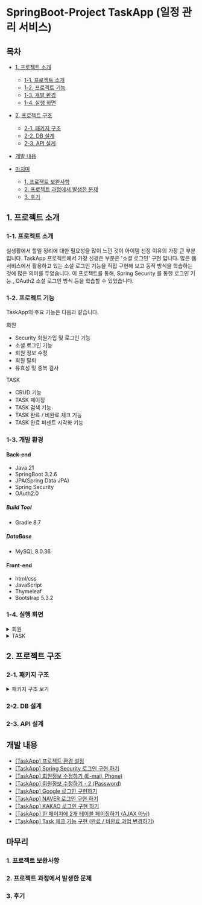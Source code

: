 # SpringBoot-Project TaskApp (일정 관리 서비스)


## 목차
 - [1. 프로젝트 소개](#1-프로젝트-소개)
   - [1-1. 프로젝트 소개](#1-1-프로젝트-소개)
   - [1-2. 프로젝트 기능](#1-2-프로젝트-기능)
   - [1-3. 개발 환경](#1-3-개발-환경)
   - [1-4. 실행 화면](#1-4-실행-환경)
  
 - [2. 프로젝트 구조](#2-프로젝트-구조)
   - [2-1. 패키지 구조](#2-1-패키지-구조)
   - [2-2. DB 설계](#2-2-DB-설계)
   - [2-3. API 설계](#2-3-API-설계)
  
 - [개발 내용](#개발-내용)

 - [마치며](#마치며)
   - [1. 프로젝트 보완사항](#1-프로젝트-보완사항)
   - [2. 프로젝트 과정에서 발생한 문제](#2-프로젝트-과정에서-발생한-문제)
   - [3. 후기](#3-후기)
  
     


## 1. 프로젝트 소개

### 1-1. 프로젝트 소개

실생활에서 할일 정리에 대한 필요성을 많이 느낀 것이 아이템 선정 이유의 가장 큰 부분입니다.
TaskApp 프로젝트에서 가장 신경쓴 부분은 '소셜 로그인' 구현 입니다.
많은 웹 서비스에서 활용하고 있는 소셜 로그인 기능을 직접 구현해 보고 동작 방식을 학습하는 것에 많은 의미를 두었습니다.
이 프로젝트를 통해, Spring Security 를 통한 로그인 기능 , OAuth2 소셜 로그인 방식 등을 학습할 수 있었습니다.


### 1-2. 프로젝트 기능

TaskApp의 주요 기능은 다음과 같습니다.

회원
- Security 회원가입 및 로그인 기능
- 소셜 로그인 기능
- 회원 정보 수정
- 회원 탈퇴
- 유효성 및 중복 검사

TASK
- CRUD 기능
- TASK 페이징
- TASK 검색 기능
- TASK 완료 / 비완료 체크 기능
- TASK 완료 퍼센트 시각화 기능


### 1-3. 개발 환경

#### Back-end
 - Java 21
 - SpringBoot 3.2.6
 - JPA(Spring Data JPA)
 - Spring Security
 - OAuth2.0

##### Build Tool
 - Gradle 8.7

##### DataBase
 - MySQL 8.0.36

#### Front-end
 - html/css
 - JavaScript
 - Thymeleaf
 - Bootstrap 5.3.2


### 1-4. 실행 화면
 
  <details>
    <summary>회원</summary>
  
   **1. 회원가입 화면** 
   ![image](https://github.com/yashin20/TaskApp/assets/92693776/671ba3b5-c449-4942-8a85-6d80d9c7ed6c)  

   ![image](https://github.com/yashin20/TaskApp/assets/92693776/e7a42011-46d6-44eb-90d6-0f4e0f29750d)  
   ※ 회원가입 폼의 유효성 검사 에러 메시지를 확인 할 수 있다.  
 

   **2. 로그인 화면**
   ![image](https://github.com/yashin20/TaskApp/assets/92693776/032b0208-f1f8-46fd-926e-dba07d0cb31a)  


   **3. 회원정보 화면**  
   ![image](https://github.com/yashin20/TaskApp/assets/92693776/3bd743d9-d183-4eaf-a8bd-0d96426f909d)
   우측 상단, 현재 로그인된 회원명을 클릭하여 회원 정보 페이지로 이동  

   ![image](https://github.com/yashin20/TaskApp/assets/92693776/4d8f0f3b-d797-4cdf-933f-4e32aa2dbafa)  
   현재 회원의 "회원 정보" , "완료 과업", "비완료 과업" 을 확인 할 수 있다.


   **4. 회원정보 수정 화면 (Email, Phone)**  
   ![image](https://github.com/yashin20/TaskApp/assets/92693776/455b3d36-6b2e-4398-9f9f-f6e6c97b0d41)  
   "회원 정보 수정" 버튼을 클릭하여, 회원 정보 수정 페이지로 이동한다.

   ![image](https://github.com/yashin20/TaskApp/assets/92693776/b7871b20-6c0a-4977-9fc4-9f0cd4e0a45f)  
   Email, Phone 을 수정하고 'SAVE' 버튼을 누른다.  

   ![image](https://github.com/yashin20/TaskApp/assets/92693776/750572e5-813f-4881-885f-962a15108479)  
   수정된 회원 정보(Email, Phone) 을 확인 할 수 있다.  


   **5. 회원정보 수정 화면 (Password)**  
   ![image](https://github.com/yashin20/TaskApp/assets/92693776/31f39f48-5523-4d29-985a-9e2598b8cf42)  


   **6. 회원 탈퇴 화면**  
   ![image](https://github.com/yashin20/TaskApp/assets/92693776/9c7e74d4-2043-4eef-a235-24af96afc183)  

    
  </details>


  <details>
    <summary>TASK</summary>

   **1. Task 목록**  
   ![image](https://github.com/yashin20/TaskApp/assets/92693776/2e39df83-6bb5-4f36-838b-d9a5e4531c8d)  
   화면 왼편에 페이징된 Task 테이블을 확인할 수 있다.  


   **2. Task 상세정보**  
   ![image](https://github.com/yashin20/TaskApp/assets/92693776/38918305-a9dc-43af-998a-d43d9d12a503)  


   **3. Task 생성**  
   ![image](https://github.com/yashin20/TaskApp/assets/92693776/94d580db-4ee2-466c-841b-3bfdecdeae2e)  
   화면 오른편에 Task 작성 폼을 확인할 수 있다.  


   **4. Task 수정**  
   ![image](https://github.com/yashin20/TaskApp/assets/92693776/19a733e3-c902-49e8-b6bb-ca47d3c72f7a)  
   파란색 "Task 수정" 버튼을 클릭하여, Task 수정 페이지로 이동한다.  

   ![image](https://github.com/yashin20/TaskApp/assets/92693776/212d2dac-56ae-4283-8b33-c4dc7098ef58)  
   Task Title, Task Content 를 수정하고 "SAVE TASK" 를 클릭하여, Task 수정을 완료한다.  


   **5. Task 삭제**  
   ![image](https://github.com/yashin20/TaskApp/assets/92693776/743ab935-f531-47c7-9af6-d5ba2953fca6)  
   "Task 삭제"를 클릭하여, Task를 삭제한다.  


   **6. Task 완료 체크 기능 화면**  
   ![GIF](https://github.com/yashin20/TaskApp/assets/92693776/6ce34493-2878-45a3-96bd-f78b268a5a87)  
   Task를 체크 표시, 체크 표시 해제를 할 수 있고, 체크된 Task 비율이 시각적으로 표시되는 것을 확인할 수 있다.  

    
  </details>




## 2. 프로젝트 구조

### 2-1. 패키지 구조

<details>

<summary>패키지 구조 보기</summary>

```
📦src
 ┣ 📂main
 ┃ ┣ 📂java
 ┃ ┃ ┗ 📂project
 ┃ ┃ ┃ ┗ 📂task_app
 ┃ ┃ ┃ ┃ ┣ 📂config
 ┃ ┃ ┃ ┃ ┃ ┣ 📜CustomUserDetailsService.java
 ┃ ┃ ┃ ┃ ┃ ┗ 📜WebSecurityConfig.java
 ┃ ┃ ┃ ┃ ┣ 📂controller
 ┃ ┃ ┃ ┃ ┃ ┣ 📜HomeController.java
 ┃ ┃ ┃ ┃ ┃ ┣ 📜InitMember.java
 ┃ ┃ ┃ ┃ ┃ ┣ 📜MemberController.java
 ┃ ┃ ┃ ┃ ┃ ┗ 📜TaskController.java
 ┃ ┃ ┃ ┃ ┣ 📂dto
 ┃ ┃ ┃ ┃ ┃ ┣ 📜MemberRequestDto.java
 ┃ ┃ ┃ ┃ ┃ ┣ 📜MemberResponseDto.java
 ┃ ┃ ┃ ┃ ┃ ┣ 📜TaskRequestDto.java
 ┃ ┃ ┃ ┃ ┃ ┗ 📜TaskResponseDto.java
 ┃ ┃ ┃ ┃ ┣ 📂entity
 ┃ ┃ ┃ ┃ ┃ ┣ 📜BaseEntity.java
 ┃ ┃ ┃ ┃ ┃ ┣ 📜Member.java
 ┃ ┃ ┃ ┃ ┃ ┣ 📜Task.java
 ┃ ┃ ┃ ┃ ┃ ┗ 📜UserRole.java
 ┃ ┃ ┃ ┃ ┣ 📂exception
 ┃ ┃ ┃ ┃ ┃ ┣ 📜DataAlreadyExistsException.java
 ┃ ┃ ┃ ┃ ┃ ┣ 📜DataNotFoundException.java
 ┃ ┃ ┃ ┃ ┃ ┣ 📜GlobalExceptionHandler.java
 ┃ ┃ ┃ ┃ ┃ ┣ 📜PasswordCheckFailedException.java
 ┃ ┃ ┃ ┃ ┃ ┗ 📜UnauthorizedAccessException.java
 ┃ ┃ ┃ ┃ ┣ 📂oauth
 ┃ ┃ ┃ ┃ ┃ ┣ 📜CustomOAuth2UserService.java
 ┃ ┃ ┃ ┃ ┃ ┗ 📜OAuthAttributes.java
 ┃ ┃ ┃ ┃ ┣ 📂repository
 ┃ ┃ ┃ ┃ ┃ ┣ 📜MemberRepository.java
 ┃ ┃ ┃ ┃ ┃ ┗ 📜TaskRepository.java
 ┃ ┃ ┃ ┃ ┣ 📂service
 ┃ ┃ ┃ ┃ ┃ ┣ 📜MemberService.java
 ┃ ┃ ┃ ┃ ┃ ┗ 📜TaskService.java
 ┃ ┃ ┃ ┃ ┗ 📜TaskAppApplication.java
 ┃ ┗ 📂resources
 ┃ ┃ ┣ 📂static
 ┃ ┃ ┃ ┣ 📂css
 ┃ ┃ ┃ ┃ ┣ 📜footer-styles.css
 ┃ ┃ ┃ ┃ ┣ 📜header-styles.css
 ┃ ┃ ┃ ┃ ┣ 📜info-styles.css
 ┃ ┃ ┃ ┃ ┣ 📜info-update-styles.css
 ┃ ┃ ┃ ┃ ┣ 📜join-styles.css
 ┃ ┃ ┃ ┃ ┣ 📜main-styles.css
 ┃ ┃ ┃ ┃ ┣ 📜styles.css
 ┃ ┃ ┃ ┃ ┣ 📜task-info-styles.css
 ┃ ┃ ┃ ┃ ┗ 📜task-styles.css
 ┃ ┃ ┃ ┗ 📂img
 ┃ ┃ ┃ ┃ ┣ 📜check-icon.png
 ┃ ┃ ┃ ┃ ┣ 📜empty-circle.png
 ┃ ┃ ┃ ┃ ┣ 📜github-icon.png
 ┃ ┃ ┃ ┃ ┣ 📜google-logo.png
 ┃ ┃ ┃ ┃ ┣ 📜kakao-logo.png
 ┃ ┃ ┃ ┃ ┣ 📜naver-logo.png
 ┃ ┃ ┃ ┃ ┗ 📜task-app.png
 ┃ ┃ ┣ 📂templates
 ┃ ┃ ┃ ┣ 📂fragments
 ┃ ┃ ┃ ┃ ┣ 📜footer.html
 ┃ ┃ ┃ ┃ ┗ 📜header.html
 ┃ ┃ ┃ ┣ 📂members
 ┃ ┃ ┃ ┃ ┣ 📜info-update.html
 ┃ ┃ ┃ ┃ ┣ 📜info.html
 ┃ ┃ ┃ ┃ ┣ 📜join.html
 ┃ ┃ ┃ ┃ ┣ 📜login.html
 ┃ ┃ ┃ ┃ ┗ 📜password-update.html
 ┃ ┃ ┃ ┣ 📂tasks
 ┃ ┃ ┃ ┃ ┣ 📜task-info.html
 ┃ ┃ ┃ ┃ ┣ 📜task-list.html
 ┃ ┃ ┃ ┃ ┗ 📜task-update.html
 ┃ ┃ ┃ ┗ 📜index.html
 ┃ ┃ ┣ 📜application-oauth.yml
 ┃ ┃ ┗ 📜application.yml
 ┗ 📂test
 ┃ ┗ 📂java
 ┃ ┃ ┗ 📂project
 ┃ ┃ ┃ ┗ 📂task_app
 ┃ ┃ ┃ ┃ ┣ 📂service
 ┃ ┃ ┃ ┃ ┃ ┣ 📜MemberServiceTest.java
 ┃ ┃ ┃ ┃ ┃ ┗ 📜TaskServiceTest.java
 ┃ ┃ ┃ ┃ ┗ 📜TaskAppApplicationTests.java
```


</details>



### 2-2. DB 설계


### 2-3. API 설계

  



## 개발 내용

- <a href="https://notorious.tistory.com/343" target="_blank">[TaskApp] 프로젝트 환경 설정</a>
- <a href="https://notorious.tistory.com/344" target="_blank">[TaskApp] Spring Security 로그인 구현 하기</a>
- <a href="https://notorious.tistory.com/345" target="_blank">[TaskApp] 회원정보 수정하기 (E-mail, Phone)</a>
- <a href="https://notorious.tistory.com/346" target="_blank">[TaskApp] 회원정보 수정하기 - 2 (Password)</a>
- <a href="https://notorious.tistory.com/347" target="_blank">[TaskApp] Google 로그인 구현하기</a>
- <a href="https://notorious.tistory.com/348" target="_blank">[TaskApp] NAVER 로그인 구현 하기</a>
- <a href="https://notorious.tistory.com/349" target="_blank">[TaskApp] KAKAO 로그인 구현 하기</a>
- <a href="https://notorious.tistory.com/350" target="_blank">[TaskApp] 한 페이지에 2개 테이블 페이징하기 (AJAX 아님)</a>
- <a href="https://notorious.tistory.com/351" target="_blank">[TaskApp] Task 체크 기능 구현 (완료 / 비완료 과업 변경하기)</a>



## 마무리

### 1. 프로젝트 보완사항


### 2. 프로젝트 과정에서 발생한 문제


### 3. 후기

